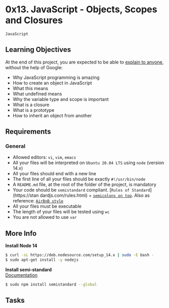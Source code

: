 # 0x13. JavaScript - Objects, Scopes and Closures
`JavaScript`

## Learning Objectives
At the end of this project, you are expected to be able to [explain to anyone](https://fs.blog/feynman-learning-technique/), without the help of Google:

- Why JavaScript programming is amazing
- How to create an object in JavaScript
- What this means
- What undefined means
- Why the variable type and scope is important
- What is a closure
- What is a prototype
- How to inherit an object from another

## Requirements
### General
- Allowed editors: `vi`, `vim`, `emacs`
- All your files will be interpreted on `Ubuntu 20.04 LTS` using `node` (version 14.x)
- All your files should end with a new line
- The first line of all your files should be exactly `#!/usr/bin/node`
- A `README.md` file, at the root of the folder of the project, is mandatory
- Your code should be `semistandard` compliant. [`Rules of Standard`](https://stan    dardjs.com/rules.html) + [`semicolons on top`](https://github.com/standard/semistandard). Also as reference: [`AirBnB style`](https://github.com/airbnb/javascript)
- All your files must be executable
- The length of your files will be tested using `wc`
- You are not allowed to use `var`

## More Info
__Install Node 14__


```bash
$ curl -sL https://deb.nodesource.com/setup_14.x | sudo -E bash -
$ sudo apt-get install -y nodejs
```

__Install semi-standard__<br>
[Documentation](https://github.com/standard/semistandard)


```bash
$ sudo npm install semistandard --global
```


## Tasks